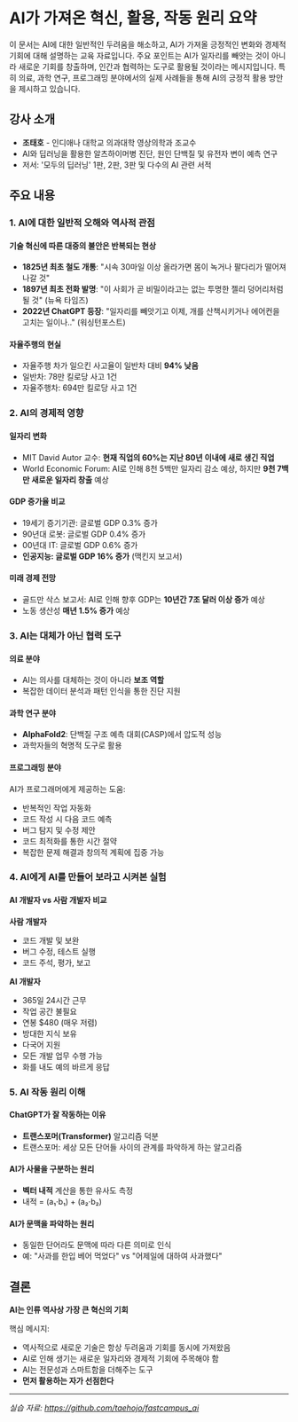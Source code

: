 # AI가 가져온 혁신, 활용, 작동 원리 요약

이 문서는 AI에 대한 일반적인 두려움을 해소하고, AI가 가져올 긍정적인 변화와 경제적 기회에 대해 설명하는 교육 자료입니다.
주요 포인트는 AI가 일자리를 빼앗는 것이 아니라 새로운 기회를 창출하며, 인간과 협력하는 도구로 활용될 것이라는 메시지입니다. 특히 의료, 과학 연구, 프로그래밍 분야에서의 실제 사례들을 통해 AI의 긍정적 활용 방안을 제시하고 있습니다.

## 강사 소개
- **조태호** - 인디애나 대학교 의과대학 영상의학과 조교수
- AI와 딥러닝을 활용한 알츠하이머병 진단, 원인 단백질 및 유전자 변이 예측 연구
- 저서: '모두의 딥러닝' 1판, 2판, 3판 및 다수의 AI 관련 서적

## 주요 내용

### 1. AI에 대한 일반적 오해와 역사적 관점

#### 기술 혁신에 따른 대중의 불안은 반복되는 현상
- **1825년 최초 철도 개통**: "시속 30마일 이상 올라가면 몸이 녹거나 팔다리가 떨어져 나갈 것"
- **1897년 최초 전화 발명**: "이 사회가 곧 비밀이라고는 없는 투명한 젤리 덩어리처럼 될 것" (뉴욕 타임즈)
- **2022년 ChatGPT 등장**: "일자리를 빼앗기고 이제, 개를 산책시키거나 에어컨을 고치는 일이나.." (워싱턴포스트)

#### 자율주행의 현실
- 자율주행 차가 일으킨 사고율이 일반차 대비 **94% 낮음**
- 일반차: 78만 킬로당 사고 1건
- 자율주행차: 694만 킬로당 사고 1건

### 2. AI의 경제적 영향

#### 일자리 변화
- MIT David Autor 교수: **현재 직업의 60%는 지난 80년 이내에 새로 생긴 직업**
- World Economic Forum: AI로 인해 8천 5백만 일자리 감소 예상, 하지만 **9천 7백만 새로운 일자리 창출** 예상

#### GDP 증가율 비교
- 19세기 증기기관: 글로벌 GDP 0.3% 증가
- 90년대 로봇: 글로벌 GDP 0.4% 증가
- 00년대 IT: 글로벌 GDP 0.6% 증가
- **인공지능: 글로벌 GDP 16% 증가** (맥킨지 보고서)

#### 미래 경제 전망
- 골드만 삭스 보고서: AI로 인해 향후 GDP는 **10년간 7조 달러 이상 증가** 예상
- 노동 생산성 **매년 1.5% 증가** 예상

### 3. AI는 대체가 아닌 협력 도구

#### 의료 분야
- AI는 의사를 대체하는 것이 아니라 **보조 역할**
- 복잡한 데이터 분석과 패턴 인식을 통한 진단 지원

#### 과학 연구 분야
- **AlphaFold2**: 단백질 구조 예측 대회(CASP)에서 압도적 성능
- 과학자들의 혁명적 도구로 활용

#### 프로그래밍 분야
AI가 프로그래머에게 제공하는 도움:
- 반복적인 작업 자동화
- 코드 작성 시 다음 코드 예측
- 버그 탐지 및 수정 제안  
- 코드 최적화를 통한 시간 절약
- 복잡한 문제 해결과 창의적 계획에 집중 가능

### 4. AI에게 AI를 만들어 보라고 시켜본 실험

#### AI 개발자 vs 사람 개발자 비교

**사람 개발자**
- 코드 개발 및 보완
- 버그 수정, 테스트 실행
- 코드 주석, 평가, 보고

**AI 개발자**
- 365일 24시간 근무
- 작업 공간 불필요
- 연봉 $480 (매우 저렴)
- 방대한 지식 보유
- 다국어 지원
- 모든 개발 업무 수행 가능
- 화를 내도 예의 바르게 응답

### 5. AI 작동 원리 이해

#### ChatGPT가 잘 작동하는 이유
- **트랜스포머(Transformer)** 알고리즘 덕분
- 트랜스포머: 세상 모든 단어들 사이의 관계를 파악하게 하는 알고리즘

#### AI가 사물을 구분하는 원리
- **벡터 내적** 계산을 통한 유사도 측정
- 내적 = (a₁⋅b₁) + (a₂⋅b₂)

#### AI가 문맥을 파악하는 원리
- 동일한 단어라도 문맥에 따라 다른 의미로 인식
- 예: "사과를 한입 베어 먹었다" vs "어제일에 대하여 사과했다"

## 결론

**AI는 인류 역사상 가장 큰 혁신의 기회**

핵심 메시지:
- 역사적으로 새로운 기술은 항상 두려움과 기회를 동시에 가져왔음
- AI로 인해 생기는 새로운 일자리와 경제적 기회에 주목해야 함
- AI는 전문성과 스마트함을 더해주는 도구
- **먼저 활용하는 자가 선점한다**

---

*실습 자료: https://github.com/taehojo/fastcampus_ai*